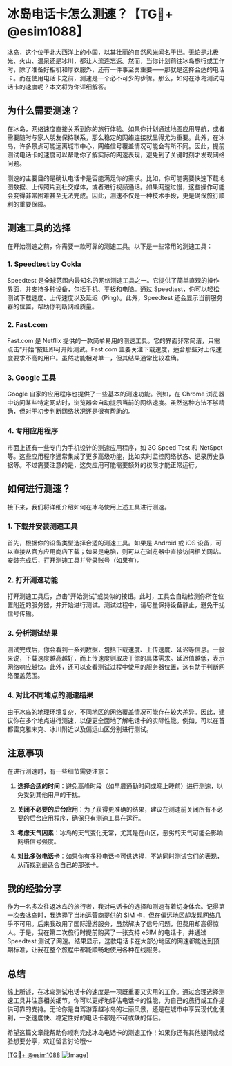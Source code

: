 # 冰岛电话卡怎么测速？【TG💪+ @esim1088】

冰岛，这个位于北大西洋上的小国，以其壮丽的自然风光闻名于世。无论是北极光、火山、温泉还是冰川，都让人流连忘返。然而，当你计划前往冰岛旅行或工作时，除了准备好相机和厚衣服外，还有一件事至关重要——那就是选择合适的电话卡。而在使用电话卡之前，测速是一个必不可少的步骤。那么，如何在冰岛测试电话卡的速度呢？本文将为你详细解答。

## 为什么需要测速？

在冰岛，网络速度直接关系到你的旅行体验。如果你计划通过地图应用导航，或者需要随时与家人朋友保持联系，那么稳定的网络连接就显得尤为重要。此外，在冰岛，许多景点可能远离城市中心，网络信号覆盖情况可能会有所不同。因此，提前测试电话卡的速度可以帮助你了解实际的网速表现，避免到了关键时刻才发现网络问题。

测速的主要目的是确认电话卡是否能满足你的需求。比如，你可能需要快速下载地图数据、上传照片到社交媒体，或者进行视频通话。如果网速过慢，这些操作可能会变得非常困难甚至无法完成。因此，测速不仅是一种技术手段，更是确保旅行顺利的重要保障。

## 测速工具的选择

在开始测速之前，你需要一款可靠的测速工具。以下是一些常用的测速工具：

### 1. Speedtest by Ookla
Speedtest 是全球范围内最知名的网络测速工具之一。它提供了简单直观的操作界面，并支持多种设备，包括手机、平板和电脑。通过 Speedtest，你可以轻松测试下载速度、上传速度以及延迟（Ping）。此外，Speedtest 还会显示当前服务器的位置，帮助你判断网络质量。

### 2. Fast.com
Fast.com 是 Netflix 提供的一款简单易用的测速工具。它的界面非常简洁，只需点击“开始”按钮即可开始测试。Fast.com 主要关注下载速度，适合那些对上传速度要求不高的用户。虽然功能相对单一，但其结果通常比较准确。

### 3. Google 工具
Google 自家的应用程序也提供了一些基本的测速功能。例如，在 Chrome 浏览器中访问某些特定网站时，浏览器会自动提示当前的网络速度。虽然这种方法不够精确，但对于初步判断网络状况还是很有帮助的。

### 4. 专用应用程序
市面上还有一些专门为手机设计的测速应用程序，如 3G Speed Test 和 NetSpot 等。这些应用程序通常集成了更多高级功能，比如实时监控网络状态、记录历史数据等。不过需要注意的是，这类应用可能需要额外的权限才能正常运行。

## 如何进行测速？

接下来，我们将详细介绍如何在冰岛使用上述工具进行测速。

### 1. 下载并安装测速工具
首先，根据你的设备类型选择合适的测速工具。如果是 Android 或 iOS 设备，可以直接从官方应用商店下载；如果是电脑，则可以在浏览器中直接访问相关网站。安装完成后，打开测速工具并登录账号（如果有）。

### 2. 打开测速功能
打开测速工具后，点击“开始测试”或类似的按钮。此时，工具会自动检测你所在位置附近的服务器，并开始进行测试。测试过程中，请尽量保持设备静止，避免干扰信号传输。

### 3. 分析测试结果
测试完成后，你会看到一系列数据，包括下载速度、上传速度、延迟等信息。一般来说，下载速度越高越好，而上传速度则取决于你的具体需求。延迟值越低，表示网络响应越快。此外，还可以查看测试过程中使用的服务器位置，这有助于判断网络覆盖范围。

### 4. 对比不同地点的测速结果
由于冰岛的地理环境复杂，不同地区的网络覆盖情况可能存在较大差异。因此，建议你在多个地点进行测速，以便更全面地了解电话卡的实际性能。例如，可以在首都雷克雅未克、冰川附近以及偏远山区分别进行测试。

## 注意事项

在进行测速时，有一些细节需要注意：

1. **选择合适的时间**：避免高峰时段（如早晨通勤时间或晚上睡前）进行测速，以免受到其他用户的干扰。
   
2. **关闭不必要的后台应用**：为了获得更准确的结果，建议在测速前关闭所有不必要的后台应用程序，确保只有测速工具在运行。

3. **考虑天气因素**：冰岛的天气变化无常，尤其是在山区，恶劣的天气可能会影响网络信号强度。

4. **对比多张电话卡**：如果你有多种电话卡可供选择，不妨同时测试它们的表现，从而找到最适合自己的那张卡。

## 我的经验分享

作为一名多次往返冰岛的旅行者，我对电话卡的选择和测速有着切身体会。记得第一次去冰岛时，我选择了当地运营商提供的 SIM 卡，但在偏远地区却发现网络几乎不可用。后来我改用了国际漫游服务，虽然解决了信号问题，但费用却高得惊人。于是，我在第二次旅行时提前购买了一张支持 eSIM 的电话卡，并通过 Speedtest 测试了网速。结果显示，这款电话卡在大部分地区的网速都能达到预期标准，让我在整个旅程中都能顺畅地使用各种在线服务。

## 总结

综上所述，在冰岛测试电话卡的速度是一项既重要又实用的工作。通过合理选择测速工具并注意相关细节，你可以更好地评估电话卡的性能，为自己的旅行或工作提供可靠的支持。无论你是自驾游穿越冰岛的壮丽风景，还是在城市中享受现代化便利，一张速度快、稳定性好的电话卡都是不可或缺的伴侣。

希望这篇文章能帮助你顺利完成冰岛电话卡的测速工作！如果你还有其他疑问或经验想要分享，欢迎留言讨论哦～

[[TG💪+ @esim1088](https://t.me/s/esim1088) ![Image](https://i.postimg.cc/4NQfJmqS/Snipaste-2025-05-13-00-14-12.png)]
